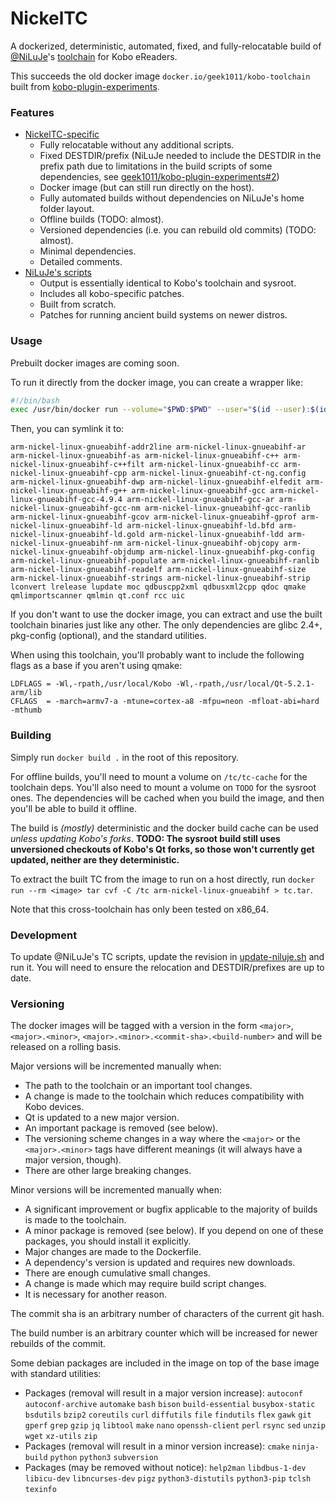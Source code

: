# NickelTC
A dockerized, deterministic, automated, fixed, and fully-relocatable build of [@NiLuJe](https://github.com/geek1011/NiLuJe)'s [toolchain](http://trac.ak-team.com/trac/log/niluje/Configs/trunk/Kindle/Misc) for Kobo eReaders.

This succeeds the old docker image `docker.io/geek1011/kobo-toolchain` built from [kobo-plugin-experiments](https://github.com/geek1011/kobo-plugin-experiments).

### Features
- [NickelTC-specific](./Dockerfile)
  - Fully relocatable without any additional scripts.
  - Fixed DESTDIR/prefix (NiLuJe needed to include the DESTDIR in the prefix path
  due to limitations in the build scripts of some dependencies, see [geek1011/kobo-plugin-experiments#2](https://github.com/geek1011/kobo-plugin-experiments/issues/2))
  - Docker image (but can still run directly on the host).
  - Fully automated builds without dependencies on NiLuJe's home folder layout.
  - Offline builds (TODO: almost).
  - Versioned dependencies (i.e. you can rebuild old commits) (TODO: almost).
  - Minimal dependencies.
  - Detailed comments.
- [NiLuJe's scripts](./niluje)
  - Output is essentially identical to Kobo's toolchain and sysroot.
  - Includes all kobo-specific patches.
  - Built from scratch.
  - Patches for running ancient build systems on newer distros.

### Usage
Prebuilt docker images are coming soon.

To run it directly
from the docker image, you can create a wrapper like:

```sh
#!/bin/bash
exec /usr/bin/docker run --volume="$PWD:$PWD" --user="$(id --user):$(id --group)" --workdir="$PWD" --env=HOME --entrypoint="$(basename "${BASH_SOURCE[0]}")" --rm -it <image> "$@"
```

Then, you can symlink it to:

```
arm-nickel-linux-gnueabihf-addr2line arm-nickel-linux-gnueabihf-ar arm-nickel-linux-gnueabihf-as arm-nickel-linux-gnueabihf-c++ arm-nickel-linux-gnueabihf-c++filt arm-nickel-linux-gnueabihf-cc arm-nickel-linux-gnueabihf-cpp arm-nickel-linux-gnueabihf-ct-ng.config arm-nickel-linux-gnueabihf-dwp arm-nickel-linux-gnueabihf-elfedit arm-nickel-linux-gnueabihf-g++ arm-nickel-linux-gnueabihf-gcc arm-nickel-linux-gnueabihf-gcc-4.9.4 arm-nickel-linux-gnueabihf-gcc-ar arm-nickel-linux-gnueabihf-gcc-nm arm-nickel-linux-gnueabihf-gcc-ranlib arm-nickel-linux-gnueabihf-gcov arm-nickel-linux-gnueabihf-gprof arm-nickel-linux-gnueabihf-ld arm-nickel-linux-gnueabihf-ld.bfd arm-nickel-linux-gnueabihf-ld.gold arm-nickel-linux-gnueabihf-ldd arm-nickel-linux-gnueabihf-nm arm-nickel-linux-gnueabihf-objcopy arm-nickel-linux-gnueabihf-objdump arm-nickel-linux-gnueabihf-pkg-config arm-nickel-linux-gnueabihf-populate arm-nickel-linux-gnueabihf-ranlib arm-nickel-linux-gnueabihf-readelf arm-nickel-linux-gnueabihf-size arm-nickel-linux-gnueabihf-strings arm-nickel-linux-gnueabihf-strip lconvert lrelease lupdate moc qdbuscpp2xml qdbusxml2cpp qdoc qmake qmlimportscanner qmlmin qt.conf rcc uic
```

If you don't want to use the docker image, you can extract and use the built
toolchain binaries just like any other. The only dependencies are glibc 2.4+,
pkg-config (optional), and the standard utilities.

When using this toolchain, you'll probably want to include the following flags
as a base if you aren't using qmake:

```
LDFLAGS = -Wl,-rpath,/usr/local/Kobo -Wl,-rpath,/usr/local/Qt-5.2.1-arm/lib
CFLAGS  = -march=armv7-a -mtune=cortex-a8 -mfpu=neon -mfloat-abi=hard -mthumb
```

### Building
Simply run `docker build .` in the root of this repository.

For offline builds, you'll need to mount a volume on `/tc/tc-cache` for the
toolchain deps. You'll also need to mount a volume on `TODO` for the sysroot
ones. The dependencies will be cached when you build the image, and then you'll
be able to build it offline.

The build is *(mostly)* deterministic and the docker build cache can be used
*unless updating Kobo's forks*. **TODO: The sysroot build still uses unversioned
checkouts of Kobo's Qt forks, so those won't currently get updated, neither are
they deterministic.**

To extract the built TC from the image to run on a host directly, run
`docker run --rm <image> tar cvf -C /tc arm-nickel-linux-gnueabihf > tc.tar`.

Note that this cross-toolchain has only been tested on x86_64.

### Development
To update @NiLuJe's TC scripts, update the revision in
[update-niluje.sh](./update-niluje.sh) and run it. You will need to ensure the
relocation and DESTDIR/prefixes are up to date.

### Versioning
The docker images will be tagged with a version in the form `<major>`,
`<major>.<minor>`, `<major>.<minor>.<commit-sha>.<build-number>` and will be released on a rolling basis.

Major versions will be incremented manually when:
- The path to the toolchain or an important tool changes.
- A change is made to the toolchain which reduces compatibility with Kobo devices.
- Qt is updated to a new major version.
- An important package is removed (see below).
- The versioning scheme changes in a way where the `<major>` or the `<major>.<minor>` tags have different meanings (it will always have a major version, though).
- There are other large breaking changes.

Minor versions will be incremented manually when:
- A significant improvement or bugfix applicable to the majority of builds is made to the toolchain.
- A minor package is removed (see below). If you depend on one of these packages, you should install it explicitly.
- Major changes are made to the Dockerfile.
- A dependency's version is updated and requires new downloads.
- There are enough cumulative small changes.
- A change is made which may require build script changes.
- It is necessary for another reason.

The commit sha is an arbitrary number of characters of the current git hash.

The build number is an arbitrary counter which will be increased for newer rebuilds of the commit.

Some debian packages are included in the image on top of the base image with standard utilities:
- Packages (removal will result in a major version increase): `autoconf` `autoconf-archive` `automake` `bash` `bison` `build-essential` `busybox-static` `bsdutils` `bzip2` `coreutils` `curl` `diffutils` `file` `findutils` `flex` `gawk` `git` `gperf` `grep` `gzip` `jq` `libtool` `make` `nano` `openssh-client` `perl` `rsync` `sed` `unzip` `wget` `xz-utils` `zip`
- Packages (removal will result in a minor version increase): `cmake` `ninja-build` `python` `python3` `subversion`
- Packages (may be removed without notice): `help2man` `libdbus-1-dev` `libicu-dev` `libncurses-dev` `pigz` `python3-distutils` `python3-pip` `tclsh` `texinfo`
